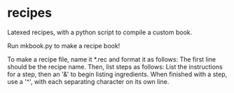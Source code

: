 recipes
=======

Latexed recipes, with a python script to compile a custom book.

Run mkbook.py to make a recipe book!

To make a recipe file, name it *.rec and format it as follows:
   The first line should be the recipe name.
   Then, list steps as follows:
     List the instructions for a step, then an '&' to begin listing ingredients.
     When finished with a step, use a '^', with each separating character on its own line.
